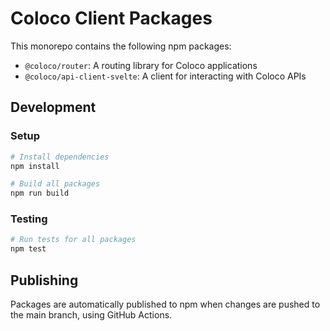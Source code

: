 # Coloco Client Packages

This monorepo contains the following npm packages:

- `@coloco/router`: A routing library for Coloco applications
- `@coloco/api-client-svelte`: A client for interacting with Coloco APIs

## Development

### Setup

```bash
# Install dependencies
npm install

# Build all packages
npm run build
```

### Testing

```bash
# Run tests for all packages
npm test
```

## Publishing

Packages are automatically published to npm when changes are pushed to the main branch, using GitHub Actions. 